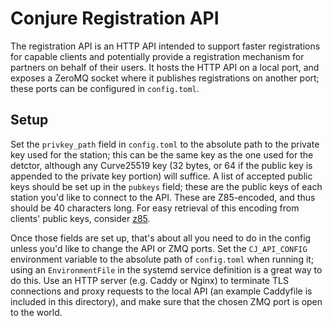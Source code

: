 # Conjure Registration API

The registration API is an HTTP API intended to support faster registrations for capable clients and potentially provide a registration mechanism for partners on behalf of their users. It hosts the HTTP API on a local port, and exposes a ZeroMQ socket where it publishes registrations on another port; these ports can be configured in `config.toml`.

## Setup

Set the `privkey_path` field in `config.toml` to the absolute path to the private key used for the station; this can be the same key as the one used for the detctor, although any Curve25519 key (32 bytes, or 64 if the public key is appended to the private key portion) will suffice. A list of accepted public keys should be set up in the `pubkeys` field; these are the public keys of each station you'd like to connect to the API. These are Z85-encoded, and thus should be 40 characters long. For easy retrieval of this encoding from clients' public keys, consider [z85](https://github.com/CarsonHoffman/z85).

Once those fields are set up, that's about all you need to do in the config unless you'd like to change the API or ZMQ ports. Set the `CJ_API_CONFIG` environment variable to the absolute path of `config.toml` when running it; using an `EnvironmentFile` in the systemd service definition is a great way to do this. Use an HTTP server (e.g. Caddy or Nginx) to terminate TLS connections and proxy requests to the local API (an example Caddyfile is included in this directory), and make sure that the chosen ZMQ port is open to the world.
